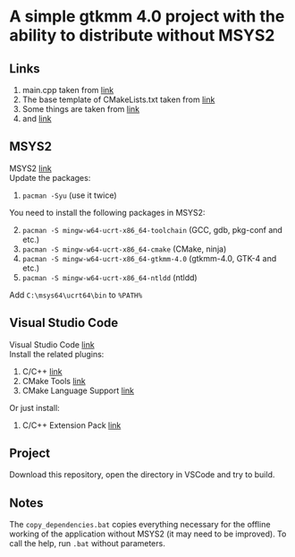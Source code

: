 # A simple gtkmm 4.0 project with the ability to distribute without MSYS2
## Links ##
1. main.cpp taken from [link](https://gnome.pages.gitlab.gnome.org/gtkmm-documentation/chapter-basics.html#sec-basics-simple-example)
2. The base template of CMakeLists.txt taken from [link](https://stackoverflow.com/a/68784465/22786079)
3. Some things are taken from [link](https://github.com/tschoonj/GTK-for-Windows-Runtime-Environment-Installer)
4. and [link](https://gist.github.com/RickBarretto/8c90ad46a88257b2062b17a8cbe65b86)
## MSYS2 ##
MSYS2 [link](https://www.msys2.org/) <br>
Update the packages: <br>
1. `pacman -Syu` (use it twice)

You need to install the following packages in MSYS2: <br>

2. `pacman -S mingw-w64-ucrt-x86_64-toolchain` (GCC, gdb, pkg-conf and etc.)
3. `pacman -S mingw-w64-ucrt-x86_64-cmake` (CMake, ninja)
4. `pacman -S mingw-w64-ucrt-x86_64-gtkmm-4.0` (gtkmm-4.0, GTK-4 and etc.)
5. `pacman -S mingw-w64-ucrt-x86_64-ntldd` (ntldd)

Add `C:\msys64\ucrt64\bin` to `%PATH%` 
## Visual Studio Code ##
Visual Studio Code [link](https://code.visualstudio.com/) <br>
Install the related plugins:
1. C/C++ [link](https://marketplace.visualstudio.com/items?itemName=ms-vscode.cpptools)
2. CMake Tools [link](https://marketplace.visualstudio.com/items?itemName=ms-vscode.cmake-tools)
3. CMake Language Support [link](https://marketplace.visualstudio.com/items?itemName=josetr.cmake-language-support-vscode)

Or just install:

1. C/C++ Extension Pack [link](https://marketplace.visualstudio.com/items?itemName=ms-vscode.cpptools-extension-pack)
## Project ##
Download this repository, open the directory in VSCode and try to build.
## Notes ##
The `copy_dependencies.bat` copies everything necessary for the offline working of the application without MSYS2 (it may need to be improved). To call the help, run `.bat` without parameters.
